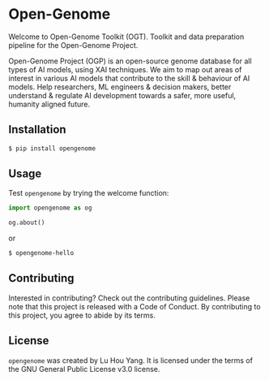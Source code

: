 # Open-Genome

Welcome to Open-Genome Toolkit (OGT). Toolkit and data preparation pipeline for the Open-Genome Project.

Open-Genome Project (OGP) is an open-source genome database for all types of AI models, using XAI techniques. We aim to map out areas of interest in various AI models that contribute to the skill & behaviour of AI models. Help researchers, ML engineers & decision makers, better understand & regulate AI development towards a safer, more useful, humanity aligned future.

## Installation

```bash
$ pip install opengenome
```

## Usage

Test `opengenome` by trying the welcome function:

```python
import opengenome as og

og.about()
```

or

```bash
$ opengenome-hello
```

## Contributing

Interested in contributing? Check out the contributing guidelines. Please note that this project is released with a Code of Conduct. By contributing to this project, you agree to abide by its terms.

## License

`opengenome` was created by Lu Hou Yang. It is licensed under the terms of the GNU General Public License v3.0 license.
